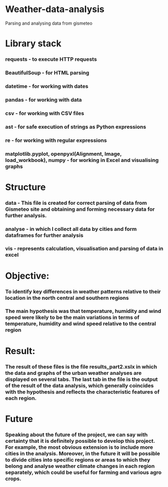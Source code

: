 # Weather-data-analysis
Parsing and analysing data from gismeteo

# Library stack
### requests - to execute HTTP requests
### BeautifulSoup - for HTML parsing
### datetime - for working with dates
### pandas - for working with data
### csv - for working with CSV files
### ast - for safe execution of strings as Python expressions
### re - for working with regular expressions
### matplotlib.pyplot, openpyxl(Alignment, Image, load_workbook), numpy - for working in Excel and visualising graphs

# Structure
### data - This file is created for correct parsing of data from Gismeteo site and obtaining and forming necessary data for further analysis.
### analyse - in which I collect all data by cities and form dataframes for further analysis
### vis - represents calculation, visualisation and parsing of data in excel

# Objective:
### To identify key differences in weather patterns relative to their location in the north central and southern regions

### The main hypothesis was that temperature, humidity and wind speed were likely to be the main variations in terms of temperature, humidity and wind speed relative to the central region

# Result:
### The result of these files is the file results_part2.xslx in which the data and graphs of the urban weather analyses are displayed on several tabs. The last tab in the file is the output of the result of the data analysis, which generally coincides with the hypothesis and reflects the characteristic features of each region. 

# Future
### Speaking about the future of the project, we can say with certainty that it is definitely possible to develop this project. For example, the most obvious extension is to include more cities in the analysis. Moreover, in the future it will be possible to divide cities into specific regions or areas to which they belong and analyse weather climate changes in each region separately, which could be useful for farming and various agro crops. 
